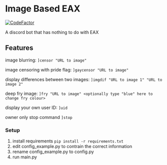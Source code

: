 # Image Based EAX
[![CodeFactor](https://www.codefactor.io/repository/github/buymymojo/image-based-eax/badge)](https://www.codefactor.io/repository/github/buymymojo/image-based-eax)

 A discord bot that has nothing to do with EAX


## Features
image blurring: `]censor "URL to image"`

image censoring with pride flag: `]gaycensor "URL to image"`

display differences between two images: `]imgdif "URL to image 1" "URL to image 2"`

deep fry image: `]fry "URL to image" <optionally type "blue" here to change fry colour>`

display your own user ID: `]uid`

owner only stop command `]stop`


### Setup

1. install requirements `pip install -r requirements.txt`
2. edit config_example.py to contrain the correct information
3. rename config_example.py to config.py
4. run main.py